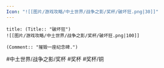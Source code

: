 ```yaml
---
Icon: "![[图片/游戏攻略/中土世界/战争之影/奖杯/破坏狂.png|30]]"
---
```

```ad-common-bronze-trophy
title: (Title:: "破坏狂")
![[图片/游戏攻略/中土世界/战争之影/奖杯/破坏狂.png|100]]

(Comment:: "摧毁一座纪念碑.")
```

#中土世界/战争之影/奖杯 #奖杯 #奖杯/铜
